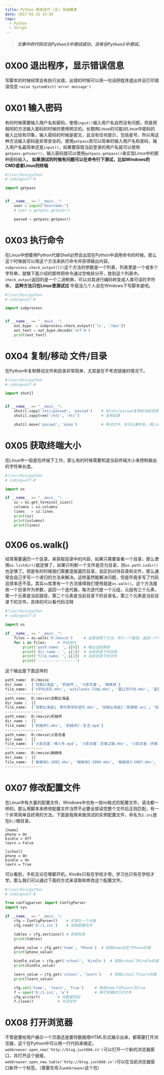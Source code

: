 ```yaml
---
title: Python 奇技淫巧 (五) 系统脚本
date: 2017-01-31 15:39
tags:
  - Python
  - Script
---
```


> ##### 文章中的代码仅在Python3中测试成功，没有在Python2中测试。

# 0X00 退出程序，显示错误信息
写脚本的时候经常会有执行出错，出错的时候可以用一句话把程序退出并且打印错误信息
`raise SystemExit('error message')`

# 0X01 输入密码
有的时候需要输入用户名和密码，使用`input()`输入用户名自然没有问题，但是用相同的方法输入密码的时候时使用明文的。长期用Linux的可能对Linux中密码的输入比较有印象，输入密码的时候是密文，且没有任何提示，包括星号，所以用这种方法输入密码是非常安全的。使用`petpass`库可以简单的输入用户名和密码，输入用户名最简单还是`input()`，如果要获取当前登录的用户名就可以使用`getpass.getuser()`，输入密码就可以使用`getpass.getpass()`来实现Linux中的那种密码输入。 **如果测试的时候有问题可以在命令行下测试，比如Windows的CMD或者Linux的终端**
```python
#!/usr/bin/python
# coding=utf-8

import getpass


if __name__ == "__main__":
    user = input("Username:")
    # user = getpass.getuser()

    passwd = getpass.getpass()
```

# 0X03 执行命令
在Linux中想要用Python代替Shell必然会出现在Python中调用命令的时候，那么这个时候就可以用这个方法来执行命令并获得输出内容。`subprocess.check_output([])`这个方法的参数是一个列表，列表里是一个或多个字符串，就像下面介绍的那样把命令通过空格拆分开，放到这个列表中。`check_output`返回的是一个二进制串，可以对其进行编码转变成人类可读的字符串。 **这种方法只在Linux里测试过** 毕竟没几个人会在WIndows下写脚本是吧。
```python
#!/usr/bin/python
# coding=utf-8

import subprocess


if __name__ == "__main__":
    out_bype  = subprocess.check_output(['ls', '/dev'])
    out_text = out_bype.decode('utf-8')
    print(out_text)
```

# 0X04 复制/移动 文件/目录
在Python中复制移动文件和目录非常简单，尤其是在不考虑链接的情况下。
```Python
#!/usr/bin/python
# coding=utf-8

import shutil


if __name__ == "__main__":
    shutil.copy('/etc/passwd', 'passwd')	# 将/etc/passwd复制到当前目录，等同于Linux中的  cp /etc/passwd passwd
    shutil.copytree('/etc', 'etc')			# 复制目录

    shutil.move('passwd', 'mima')			# 移动文件，也可以重命名，和Linux中的mv命令一样
```

# 0X05 获取终端大小
在Linux中一般是在终端下工作，那么有的时候需要知道当前终端大小来控制输出的字符串长度。
```python
#!/usr/bin/python
# coding=utf-8

import os

if __name__ == "__main__":
    sz = os.get_terminal_size()
    columns = sz.columns
    lines   = sz.lines
    print(sz)
    print(columns)
    print(lines)
```

# 0X06 os.walk()
经常需要遍历一个目录，来获取目录中的内容，如果只需要查看一个目录，那么使用`os.listdir()`就足够了，如果只判断一个文件是否为目录，则`os.path.isdir()`也足够了。但是有的时候我们需要逐层遍历目录，且区别对待目录和文件，那么通常会自己手写一个递归的方法来解决。这样虽然能解决问题，但是毕竟多写了代码且效率还不高，其实`os`库里有一个方法值得我们使用就是`os.walk()`。这个方法接收一个目录作为参数，返回一个迭代器，每次迭代是一个元组，元组有三个元素，第一个元素是当前路径，第二个元素是当前目录下的目录名，第三个元素是当前目录下的文件。具体的可以看代码注释
```python
#!/usr/bin/python
# coding=utf-8

import os

if __name__ == "__main__":
    files = os.walk('D:/movie')		# 这里调用了方法，传入一个路径，返回一个可迭代对象
    for i in files:		# 开始迭代
        print('path_name: ', i[0])	# 输出当前路径
        print('dir_name : ', i[1])	# 当前目录下的目录
        print('file_name: ', i[2])	# 当前目录下的文件
        print('-----------------')
```

这个输出是下面这样的
```bash
path_name:  D:/movie
dir_name :  ['加勒比海盗', '机械师', '火影忍者', '蜘蛛侠']
file_name:  ['V字仇杀队.mkv', 'wikileaks-720p.mkv', '湄公河行动.mkv', '盗梦空间.mkv', '神奇动物在哪里.mp4', '绝地逃亡.mkv']
-----------------
path_name:  D:/movie\加勒比海盗
dir_name :  []
file_name:  ['加勒比海盗1：黑珍珠号的诅咒.mkv', '加勒比海盗2：聚魂棺.avi', '加勒比海盗3：世界尽头.avi', '加勒比海盗4：惊涛怪浪.mkv']
-----------------
path_name:  D:/movie\机械师
dir_name :  []
file_name:  ['机械师1.mkv', '机械师2：复活.mp4']
-----------------
path_name:  D:/movie\火影忍者
dir_name :  []
file_name:  ['火影忍者：博人传.mp4', '火影忍者：忍者之路.mkv', '火影忍者：终章.mp4']
-----------------
path_name:  D:/movie\蜘蛛侠
dir_name :  []
file_name:  ['蜘蛛侠1-2002.mkv', '蜘蛛侠2-2004.mkv', '蜘蛛侠3-2007.mkv', '超凡蜘蛛侠1-2012.mkv', '超凡蜘蛛侠2-2014.mp4']
-----------------
```

# 0X07 修改配置文件
在Linux中有大量的配置文件，Windows中也有一些ini格式的配置文件，语法都一样的。那么用脚本来修改配置文件当然不必要全部读完整个文件后正则匹配，有一个非常简单且好用的方法。下面是我用来做测试的实例配置文件，命名为`1.ini`放在`D:/`根目录。
```config
[home]
phone = On
kindle = Off
learn = False

[school]
phone = On
kindle = On
learn = True
```
可以看到，手机无论在哪都开机，Kindle只有在学校才用，学习也只有在学校才学。那么我们可以通过下面的方式来读取和修改这个配置文件。
```python
#!/usr/bin/python
# coding=utf-8

from configparser import ConfigParser
import sys

if __name__ == "__main__":
    cfg = ConfigParser()    # 实例化一个对象
    cfg.read('D:/1.ini')    # 读取配置文件

    tables = cfg.sections() # 获取标签
    print(tables)

    phone_value = cfg.get('home', 'Phone')  # 获取home标签下Phone的值
    print(phone_value)

    kindle_value = cfg.get('school', 'Kindle')  # 获取school下Kindle的值
    print(kindle_value)

    learn_value = cfg.get('school', 'learn')    # 获取school下learn的值
    print(learn_value)

    cfg.set('home', 'learn', 'True')     # 修改home下的learn为True
    f = open('D:/1.ini', 'w')            # 用可写模式打开文件
    cfg.write(f)        # 将数据写回
    f.close()           # 关闭文件
```

# 0X08 打开浏览器
不管是要给用户展示一个页面还是要将数据用HTML形式展示出来，都需要打开浏览器，这个在Python中可以用一行代码来搞定。`webbrowser.open_new('http://blog.just666.cn')`可以打开一个新的浏览器窗口，并打开这个链接，`webbrowser.open_new_table('http://blog.just666.cn')`可以在当前浏览器窗口新开一个标签。（需要先导入`webbrowser`这个包）
